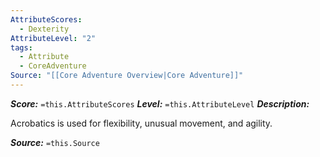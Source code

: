 ```yaml
---
AttributeScores:
  - Dexterity
AttributeLevel: "2"
tags:
  - Attribute
  - CoreAdventure
Source: "[[Core Adventure Overview|Core Adventure]]"
---
```

***Score:*** `=this.AttributeScores`
***Level:*** `=this.AttributeLevel`
***Description:***

Acrobatics is used for flexibility, unusual movement, and agility.

***Source:*** `=this.Source`